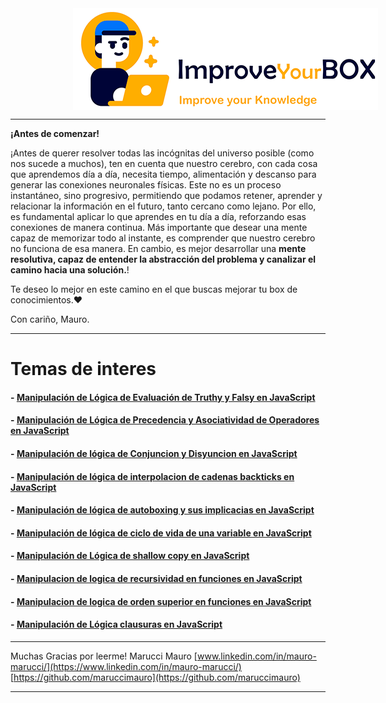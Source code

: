 <img style="display: block; margin-left: 100px" src="resources/logo.png">
<hr />
<b>¡Antes de comenzar!</b>

¡Antes de querer resolver todas las incógnitas del universo posible (como nos sucede a muchos), ten en cuenta que nuestro cerebro, con cada cosa que aprendemos día a día, necesita tiempo, alimentación y descanso para generar las conexiones neuronales físicas. Este no es un proceso instantáneo, sino progresivo, permitiendo que podamos retener, aprender y relacionar la información en el futuro, tanto cercano como lejano.
Por ello, es fundamental aplicar lo que aprendes en tu día a día, reforzando esas conexiones de manera continua. Más importante que desear una mente capaz de memorizar todo al instante, es comprender que nuestro cerebro no funciona de esa manera. En cambio, es mejor desarrollar una **mente resolutiva, capaz de entender la abstracción del problema y canalizar el camino hacia una solución.**!

Te deseo lo mejor en este camino en el que buscas mejorar tu box de conocimientos.❤️

Con cariño, Mauro.

<hr />

# Temas de interes

#### - [Manipulación de Lógica de Evaluación de Truthy y Falsy en JavaScript](es/logica-truthy-falsy/logica-truthy-falsy.md)

#### - [Manipulación de Lógica de Precedencia y Asociatividad de Operadores en JavaScript](es/logica-precedencia-asociatividad/logica-precedencia-asociatividad.md)

#### - [Manipulación de lógica de Conjuncion y Disyuncion en JavaScript](es/logica-conjuncion-disyuncion/logica-conjuncion-disyuncion.md)

#### - [Manipulación de lógica de interpolacion de cadenas backticks en JavaScript](es/logica-interpolacion-cadenas-backticks/logica-interpolacion-cadenas-backticks.md)

#### - [Manipulación de lógica de autoboxing y sus implicacias en JavaScript](es/logica-autoboxing/logica-autoboxing.md)

#### - [Manipulación de lógica de ciclo de vida de una variable en JavaScript](es/ciclo-vida-variable/ciclo-vida-variable.md)

#### - [Manipulación de Lógica de shallow copy en JavaScript](es/logica-shallow-copy/logica-shallow-copy.md)

#### - [Manipulacion de logica de recursividad en funciones en JavaScript](es/logica-recursividad/logica-recursividad.md)

#### - [Manipulacion de logica de orden superior en funciones en JavaScript](es/logica-funciones-orden-superior/logica-funciones-orden-superior.md)

#### - [Manipulación de Lógica clausuras en JavaScript](es/logica-closures/logica-closures.md)

---

Muchas Gracias por leerme!
Marucci Mauro
[www.linkedin.com/in/mauro-marucci/](https://www.linkedin.com/in/mauro-marucci/)
[https://github.com/maruccimauro](https://github.com/maruccimauro)

---
